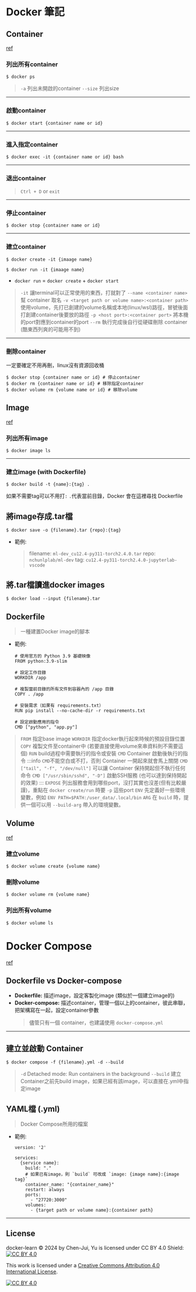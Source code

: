 # Docker 筆記
## Container
[ref](https://docs.docker.com/reference/cli/docker/container/)
### 列出所有container
```shell=
$ docker ps
```
> `-a` 列出未開啟的container
> `--size` 列出size

---

### 啟動container
```shell=
$ docker start {container name or id}
```

---

### 進入指定container
```shell=
$ docker exec -it {container name or id} bash
```

---

### 退出container
> `Ctrl + D` or `exit`

---

### 停止container
```shell=
$ docker stop {container name or id}
```

---

### 建立container
```shell=
$ docker create -it {imaage name}
```
```shell=
$ docker run -it {imaage name}
```
* `docker run` = `docker create` + `docker start`

> `-it` 讓terminal可以正常使用的東西，打就對了
> `--name <container name>` 幫 container 取名
> `-v <target path or volume name>:<container path>` 使用volume，先打已創建的volume名稱或本地(linux/wsl)路徑，冒號後面打創建container後要放的路徑
> `-p <host port>:<container port>` 將本機的port對應到container的port
> `--rm` 執行完成後自行從硬碟刪除 container (酷東西列爽的可能用不到)

---

### 刪除container
一定要確定不用再刪，linux沒有資源回收桶
```shell=
$ docker stop {container name or id} # 停止container
$ docker rm {container name or id} # 移除指定container
$ docker volume rm {volume name or id} # 移除volume
```

## Image
[ref](https://docs.docker.com/reference/cli/docker/image/)
### 列出所有image
```shell=
$ docker image ls
```

---

### 建立image (with Dockerfile)
```shell=
$ docker build -t {name}:{tag} .
```
如果不需要tag可以不用打`:`
`.`代表當前目錄，Docker 會在這裡尋找 Dockerfile

## 將image存成.tar檔
```shell=
$ docker save -o {filename}.tar {repo}:{tag}
```
* 範例:
    > filename:  `ml-dev_cu12.4-py311-torch2.4.0.tar`
    > repo: `nchunlplab/ml-dev`
    > tag: `cu12.4-py311-torch2.4.0-jupyterlab-vscode`

## 將.tar檔讀進docker images
```shell=
$ docker load --input {filename}.tar
```


## Dockerfile
> 一種建置Docker image的腳本
* 範例:
    ```Dockerfile=
    # 使用官方的 Python 3.9 基礎映像
    FROM python:3.9-slim

    # 設定工作目錄
    WORKDIR /app

    # 複製當前目錄的所有文件到容器內的 /app 目錄
    COPY . /app

    # 安裝需求（如果有 requirements.txt）
    RUN pip install --no-cache-dir -r requirements.txt

    # 設定啟動應用的指令
    CMD ["python", "app.py"]
    ```
> `FROM` 指定base image
> `WORKDIR` 指定docker執行起來時候的預設目錄位置
> `COPY` 複製文件至container中 (若要直接使用volume來串資料則不需要這個)
> `RUN` build過程中需要執行的指令或安裝
> `CMD` Container 啟動後執行的指令
> :::info
> `CMD`不能空白或不打，否則 Container 一開起來就會馬上關閉
> `CMD ["tail", "-f", "/dev/null"]` 可以讓 Container 保持開起但不執行任何命令
> `CMD ["/usr/sbin/sshd", "-D"]` 啟動SSH服務 (也可以達到保持開起的效果)
> :::
> `EXPOSE` 列出服務會用到哪些port，沒打其實也沒差(但有比較嚴謹)，重點在 `docker create/run` 時要 `-p` 這些port
> `ENV` 先定義好一些環境變數，例如 `ENV PATH=$PATH:/user_data/.local/bin`
> `ARG` 在 `build` 時，提供一個可以用 `--build-arg` 帶入的環境變數。


## Volume
[ref](https://docs.docker.com/engine/storage/volumes/)
### 建立volume
```shell=
$ docker volume create {volume name}
```

### 刪除volume
```shell=
$ docker volume rm {volume name}
```

### 列出所有volume
```shell=
$ docker volume ls
```

# Docker Compose
[ref](https://docs.docker.com/compose/)
## Dockerfile vs Docker-compose
* **Dockerfile:** 描述image，設定客製化image (類似於一個建立image的)
* **Docker-compose:** 描述container，管理一個以上的container，彼此串聯，把架構寫在一起，設定container參數
    > 儘管只有一個 container，也建議使用 `docker-compose.yml`

---

## 建立並啟動 Container
```shell=
$ docker compose -f {filename}.yml -d --build
```
> `-d` Detached mode: Run containers in the background
> `--build` 建立Container之前先build image，如果已經有該image，可以直接在.yml中指定image

##  YAML檔 (.yml)
> Docker Compose所用的檔案
* 範例:
    ```YAML=
    version: '2'

    services:
      {service name}:
        build: "."
        # 如果已有image，則 `build` 可改成 `image: {image name}:{image tag}`
        container_name: "{container_name}"
        restart: always
        ports:
          - "27720:3000"
        volumes:
          - {target path or volume name}:{container path}
    ```

---

## License

docker-learn © 2024 by Chen-Jui, Yu is licensed under CC BY 4.0 
Shield: [![CC BY 4.0][cc-by-shield]][cc-by]

This work is licensed under a
[Creative Commons Attribution 4.0 International License][cc-by].

[![CC BY 4.0][cc-by-image]][cc-by]

[cc-by]: http://creativecommons.org/licenses/by/4.0/
[cc-by-image]: https://i.creativecommons.org/l/by/4.0/88x31.png
[cc-by-shield]: https://img.shields.io/badge/License-CC%20BY%204.0-lightgrey.svg


